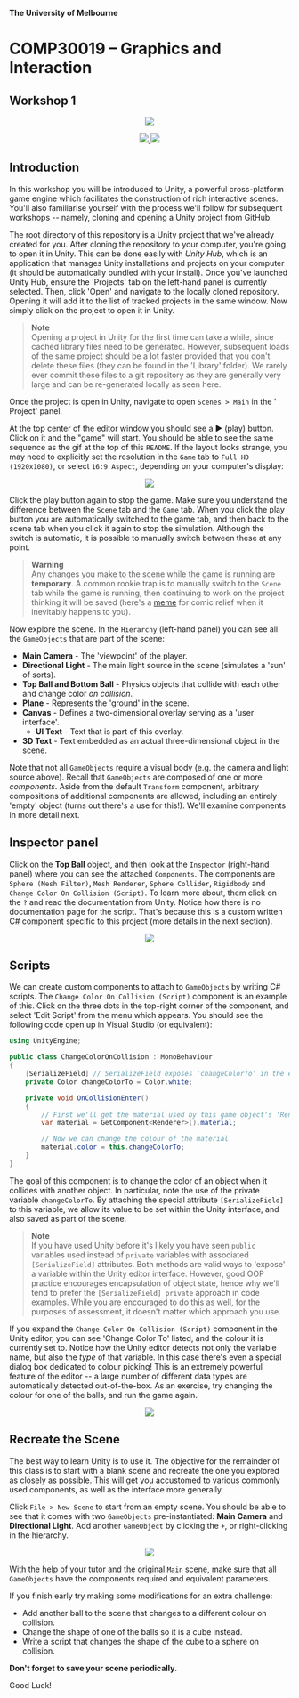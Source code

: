 **The University of Melbourne**

# COMP30019 – Graphics and Interaction

## Workshop 1

<p align="center">
  <img src="Gifs/demo.gif">
</p>

<p align="center">
  <a href="https://github.com/COMP30019/Workshop-1/actions/workflows/main.yml" alt="Workflow Status">
    <img src="https://github.com/COMP30019/Workshop-1/actions/workflows/main.yml/badge.svg" />
  </a>
  <a href="https://comp30019.github.io/Workshop-1/" alt="Play Online">
    <img src="https://img.shields.io/static/v1?label=Play%20Online&message=comp30019.github.io/Workshop-1/&color=blue&logo=unity" />
  </a>
</p>

## Introduction

In this workshop you will be introduced to Unity, a powerful cross-platform game
engine which facilitates the construction of rich interactive scenes. You'll
also familiarise yourself with the process we'll follow for subsequent workshops -- namely,
cloning and opening a Unity project from GitHub.

The root directory of this repository is a Unity project that we've already
created for you.
After cloning the repository to your computer, you're going to open it in Unity.
This can be done easily with *Unity Hub*, which
is an application that manages Unity installations and projects on your
computer (it
should be automatically bundled with your install). Once you've launched Unity
Hub,
ensure the 'Projects' tab on the left-hand panel is currently selected. Then,
click
'Open' and navigate to the locally cloned repository. Opening it will add it to
the list of tracked projects in the same window.
Now simply click on the project to open it in Unity.

> **Note** <br>
> Opening a project in Unity for the first time can take a while, since cached library files need to
> be generated. However,
> subsequent loads of the same project should be a lot faster provided that you
> don't delete these files
(they can be found in the 'Library' folder).
> We rarely ever commit these files to a git repository as they are generally
> very large and can be re-generated locally as seen here.

Once the project is open in Unity, navigate to open `Scenes > Main` in the '
Project' panel.

At the top center of the editor window you should see a :arrow_forward: (play)
button. Click on it and the "game" will
start. You should be able to see the same sequence as the gif at the top of
this `README`. If the layout looks strange, you may need to explicitly set the resolution
in the `Game` tab to `Full HD (1920x1080)`, or select `16:9 Aspect`, depending 
on your computer's display:

<p align="center">
  <img src="Gifs/aspect-ratio.png">
</p>

Click the play button again
to stop the game.
Make sure you understand the difference between the `Scene` tab and the `Game`
tab.
When you click the play button you are automatically switched to the game tab,
and then back to the scene tab when you click it again to stop the simulation.
Although the switch is automatic, it is possible to manually switch between
these at any point.

> **Warning** <br>
> Any changes you make to the scene while the game is running are 
> __temporary__. A common rookie trap is to manually switch to the `Scene` tab
> while the game is running, then continuing to work on the project thinking it
> will be saved (here's
> a [meme](https://www.reddit.com/r/Unity3D/comments/2xh516/when_you_realise_youve_been_making_changes_in/)
> for comic relief when it inevitably happens to you).

Now explore the scene. In the `Hierarchy` (left-hand panel) you can see all
the `GameObjects` that are part of the scene:

* **Main Camera** - The 'viewpoint' of the player.
* **Directional Light** - The main light source in the scene (simulates a 'sun'
  of sorts).
* **Top Ball and Bottom Ball** - Physics objects that collide with each other
  and change color _on collision_.
* **Plane** - Represents the 'ground' in the scene.
* **Canvas** - Defines a two-dimensional overlay serving as a 'user interface'.
    * **UI Text** - Text that is part of this overlay.
* **3D Text** - Text embedded as an actual three-dimensional object in the
  scene.

Note that not all `GameObjects` require a visual body (e.g. the camera and light
source above). Recall that `GameObjects` are composed of
one or more _components_. Aside from the default `Transform` component,
arbitrary compositions of additional components are allowed,
including an entirely 'empty' object (turns out there's a use for this!). We'll
examine components in more detail next.

## Inspector panel

Click on the **Top Ball** object, and then look at the `Inspector` (right-hand
panel)
where you can see the attached `Components`. The components
are `Sphere (Mesh Filter)`, `Mesh Renderer`, `Sphere Collider`, `Rigidbody`
and `Change Color On Collision (Script)`. To learn more
about, them click on the `?` and read the documentation from Unity. Notice how
there is no documentation page for the script. That's because this is a custom
written
C# component specific to this project (more details in the next section).

<p align="center">
  <img src="Gifs/LearnComponents.gif">
</p>

## Scripts

We can create custom components to attach to `GameObjects` by writing C#
scripts.
The `Change Color On Collision (Script)` component is an example of this. Click
on the three dots in the top-right corner of the component, and select 'Edit
Script' from the menu which appears.
You should see the following code open up in Visual Studio (or equivalent):

```C#
using UnityEngine;

public class ChangeColorOnCollision : MonoBehaviour
{
    [SerializeField] // SerializeField exposes 'changeColorTo' in the editor.
    private Color changeColorTo = Color.white;

    private void OnCollisionEnter()
    {
        // First we'll get the material used by this game object's 'Renderer'.
        var material = GetComponent<Renderer>().material;

        // Now we can change the colour of the material.
        material.color = this.changeColorTo;
    }
}
```

The goal of this component is to change the color of an object when it collides
with another object. In particular, note the use of the private
variable `changeColorTo`. By attaching the special attribute `[SerializeField]`
to this variable,
we allow its value to be set within the
Unity interface, and also saved as part of the scene.

> **Note** <br>
> If you have used Unity before it's likely you have
> seen `public` variables used instead of `private` variables with associated
> `[SerializeField]` attributes. Both methods are valid ways to 'expose' a
> variable within the Unity editor interface. However,
> good OOP practice encourages encapsulation of object state, hence why we'll
> tend to prefer the `[SerializeField] private` approach in
> code examples. While you are encouraged to do this as well, for the purposes
> of assessment, it doesn't matter which approach you use.

If you expand the  `Change Color On Collision (Script)`
component in the Unity editor, you can see 'Change Color To' listed, and the
colour it is currently set to. Notice how the Unity editor detects not only the
variable name, but also the _type_ of that variable. In this case
there's even a special dialog box dedicated to colour picking! This is an
extremely powerful feature of the editor -- a large number of different data
types
are automatically detected out-of-the-box. As an exercise, try changing the
colour for one of
the balls, and run the game again.

<p align="center">
  <img src="Gifs/ChangeColor.gif">
</p>

## Recreate the Scene

The best way to learn Unity is to use it. The objective for the remainder of
this class is to start with a blank scene and recreate the one you explored as
closely as possible.
This will get you accustomed to various commonly used components, as well as the
interface more generally.

Click `File > New Scene` to start from an empty scene. You should be able to
see that it comes with two `GameObjects` pre-instantiated: __Main Camera__ and 
__Directional Light__.
Add another `GameObject` by clicking the `+`, or right-clicking in the
hierarchy.

<p align="center">
  <img src="Gifs/AddGameObject.gif">
</p>

With the help of your tutor and the original `Main` scene, make sure that
all `GameObjects` have the components required and equivalent parameters.

If you finish early try making some modifications for an extra challenge:

- Add another ball to the scene that changes to a different colour on collision.
- Change the shape of one of the balls so it is a cube instead.
- Write a script that changes the shape of the cube to a sphere on collision.

**Don't forget to save your scene periodically.**

Good Luck!

